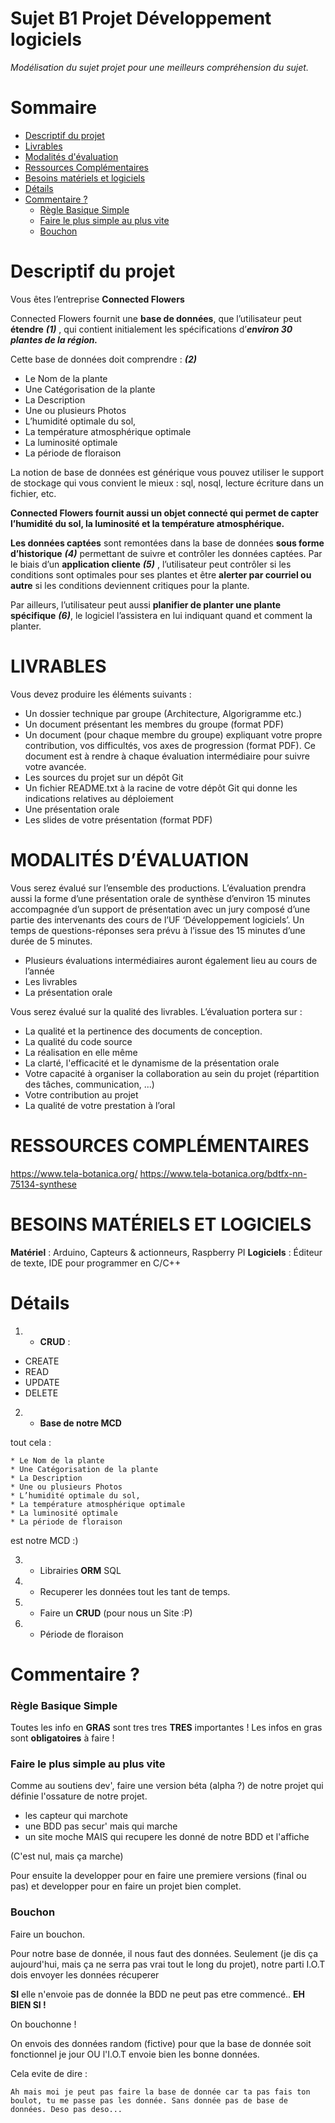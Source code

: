 # Sujet B1 Projet Développement logiciels

*Modélisation du sujet projet pour une meilleurs compréhension du sujet.*

# Sommaire

* [Descriptif du projet](#descriptif-du-projet)
* [Livrables](#livrables)
* [Modalités d'évaluation](#MODALITÉS-D’ÉVALUATION)
* [Ressources Complémentaires](#RESSOURCES-COMPLÉMENTAIRES)
* [Besoins matériels et logiciels](#BESOINS-MATÉRIELS-ET-LOGICIELS)
* [Détails](#détails)
* [Commentaire ?](#commentaire-?)
    * [Règle Basique Simple](#règle-basique-simple)
    * [Faire le plus simple au plus vite](#faire-le-plus-simple-au-plus-vite)
    * [Bouchon](#bouchon)

# Descriptif du projet

Vous êtes l’entreprise **Connected Flowers** 

Connected Flowers fournit une **base de données**, que l’utilisateur peut **étendre** ***(1)*** , qui contient initialement les spécifications d’***environ 30 plantes de la région.*** 

Cette base de données doit comprendre : ***(2)***

* Le Nom de la plante 
* Une Catégorisation de la plante 
* La Description 
* Une ou plusieurs Photos 
* L’humidité optimale du sol, 
* La température atmosphérique optimale
* La luminosité optimale 
* La période de floraison

La notion de base de données est générique vous pouvez utiliser le support de stockage qui vous convient le mieux : sql, nosql, lecture écriture dans un fichier, etc. 

**Connected Flowers fournit aussi un objet connecté qui permet de capter l’humidité du sol, la luminosité et la température atmosphérique.**

**Les données captées** sont remontées dans la base de données **sous forme d’historique** ***(4)*** permettant de suivre et contrôler les données captées. Par le biais d’un **application cliente** ***(5)*** , l’utilisateur peut contrôler si les conditions sont optimales pour ses plantes et être **alerter par courriel ou autre** si les conditions deviennent critiques pour la plante. 

Par ailleurs, l’utilisateur peut aussi **planifier de planter une plante spécifique** ***(6)***, le logiciel l’assistera en lui indiquant quand et comment la planter.


# LIVRABLES

Vous devez produire les éléments suivants : 

* Un dossier technique par groupe (Architecture, Algorigramme etc.) 
* Un document présentant les membres du groupe (format PDF) 
* Un document (pour chaque membre du groupe) expliquant votre propre contribution, vos difficultés, vos axes de progression (format PDF). Ce document est à rendre à chaque évaluation intermédiaire pour suivre votre avancée. 
* Les sources du projet sur un dépôt Git 
* Un fichier README.txt à la racine de votre dépôt Git qui donne les indications relatives au déploiement 
* Une présentation orale 
* Les slides de votre présentation (format PDF)



# MODALITÉS D’ÉVALUATION

Vous serez évalué sur l’ensemble des productions. L’évaluation prendra aussi la forme d’une présentation orale de synthèse d’environ 15 minutes accompagnée d’un support de présentation avec un jury composé d’une partie des intervenants des cours de l’UF ‘Développement logiciels’. Un temps de questions-réponses sera prévu à l’issue des 15 minutes d’une durée de 5 minutes.

* Plusieurs évaluations intermédiaires auront également lieu au cours de l’année
* Les livrables
* La présentation orale

Vous serez évalué sur la qualité des livrables. 
L’évaluation portera sur : 

* La qualité et la pertinence des documents de conception. 
* La qualité du code source 
* La réalisation en elle même 
* La clarté, l'efficacité et le dynamisme de la présentation orale 
* Votre capacité à organiser la collaboration au sein du projet (répartition des tâches, communication, ...) 
* Votre contribution au projet 
* La qualité de votre prestation à l’oral


# RESSOURCES COMPLÉMENTAIRES
https://www.tela-botanica.org/
https://www.tela-botanica.org/bdtfx-nn-75134-synthese


# BESOINS MATÉRIELS ET LOGICIELS
**Matériel** : Arduino, Capteurs & actionneurs, Raspberry PI
**Logiciels** : Éditeur de texte, IDE pour programmer en C/C++

# Détails

1. - **CRUD** :
* CREATE
* READ
* UPDATE
* DELETE

2. - **Base de notre MCD**

tout cela :
```
* Le Nom de la plante 
* Une Catégorisation de la plante 
* La Description 
* Une ou plusieurs Photos 
* L’humidité optimale du sol, 
* La température atmosphérique optimale
* La luminosité optimale 
* La période de floraison
```
est notre MCD :)

3. - Librairies **ORM** SQL 

4. - Recuperer les données tout les tant de temps.

5. - Faire un **CRUD**
(pour nous un Site :P)

6. - Période de floraison

# Commentaire ?

### Règle Basique Simple

Toutes les info en **GRAS** sont tres tres **TRES** importantes !
Les infos en gras sont **obligatoires** à faire !

### Faire le plus simple au plus vite

Comme au soutiens dev', faire une version béta (alpha ?) de notre projet qui définie l'ossature de notre projet.

* les capteur qui marchote
* une BDD pas secur' mais qui marche
* un site moche MAIS qui recupere les donné de notre BDD et l'affiche

(C'est nul, mais ça marche)

Pour ensuite la developper pour en faire une premiere versions (final ou pas) et developper pour en faire un projet bien complet.

### Bouchon

Faire un bouchon.

Pour notre base de donnée, il nous faut des données.
Seulement (je dis ça aujourd'hui, mais ça ne serra pas vrai tout le long du projet), notre parti I.O.T dois envoyer les données récuperer

**SI** elle n'envoie pas de donnée la BDD ne peut pas etre commencé..
**EH BIEN SI !** 

On bouchonne !

On envois des données random (fictive) pour que la base de donnée soit fonctionnel je jour OU l'I.O.T envoie bien les bonne données.

Cela evite de dire :

```
Ah mais moi je peut pas faire la base de donnée car ta pas fais ton boulot, tu me passe pas les donnée. Sans donnée pas de base de données. Deso pas deso...
```